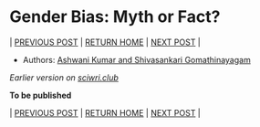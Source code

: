 # Gender Bias: Myth or Fact?

| [PREVIOUS POST](part-1-An-unequal-support-conundrum.md) | [RETURN HOME](https://github.com/wiscsg/wis-csg-2018) | [NEXT POST](part-3-biased-action-effective-reaction.md) |

- Authors: [Ashwani Kumar and Shivasankari Gomathinayagam](./authors_contributors.md)

*Earlier version on [sciwri.club](https://www.sciwri.club/wp-content/uploads/2019/03/CGS-WiS_Team2_20190318-Final.pdf)*

**To be published**

| [PREVIOUS POST](part-1-An-unequal-support-conundrum.md) | [RETURN HOME](https://github.com/wiscsg/wis-csg-2018) | [NEXT POST](part-3-biased-action-effective-reaction.md) |
